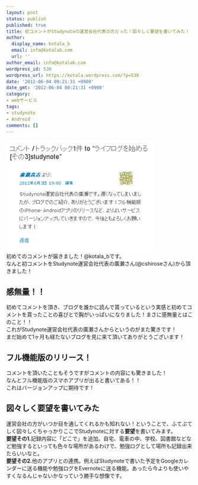 ```yaml
---
layout: post
status: publish
published: true
title: 初コメントがStudynoteの運営会社代表の方だった！図々しく要望を書いてみた！
author:
  display_name: kotala_b
  email: info@kotalab.com
  url: ''
author_email: info@kotalab.com
wordpress_id: 530
wordpress_url: https://kotala.wordpress.com/?p=530
date: '2012-06-04 09:21:31 +0900'
date_gmt: '2012-06-04 00:21:31 +0900'
category:
- webサービス
tags:
- studynote
- Android
comments: []
---
```

<p><a href="/wp-content/uploads/comment_1206041.jpg" target="_blank"><img src="/wp-content/uploads/comment_1206041.jpg" alt="" title="comment_120604" width="400" height="300" class="alignnone size-full wp-image-1242" /></a><br />
初めてのコメントが届きました！@kotala_bです。<br />
なんと初コメントをStudynote運営会社代表の廣瀬さん(@cshiroseさん)から頂きました！<br />
</p>
<!--more-->
<h2>感無量！！</h2>
<p>初めてコメントを頂き、ブログを誰かに読んで貰っているという実感と初めてコメントを貰ったことの喜びとで胸がいっぱいになりました！まさに感無量とはこのこと！！<br />
これがStudynote運営会社代表の廣瀬さんからというのがまた驚きです！<br />
まだ始めて1ヶ月も経たないブログを見に来て頂いてありがとうございます！</p>
<h2>フル機能版のリリース！</h2>
<p>コメントを頂いたこともそうですがコメントの内容にも驚きました！<br />
なんとフル機能版のスマホアプリが出ると書いてある！！<br />
これはバージョンアップに期待です！</p>
<h2>図々しく要望を書いてみた</h2>
<p>運営会社の方がいつか目を通してくれるかも知れない！ということで、ふてぶてしく図々しくちゃっかりここでStudynoteに対する<strong>要望</strong>を書いてみます。<br />
<strong>要望その1.</strong>記録内容に「どこで」を追加。自宅、電車の中、学校、図書館などなど勉強するといっても色々な場所があるわけで、勉強ログとして場所も記録出来たらいいなと。<br />
<strong>要望その2.</strong>他のアプリとの連携。例えばStudynoteで書いた予定をGoogleカレンダーに送る機能や勉強ログをEvernoteに送る機能。あったら今よりも使いやすくなるんじゃないかなっていう勝手な想像です。</p>
